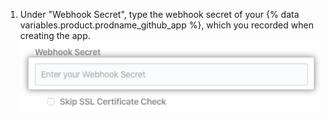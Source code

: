 1. Under "Webhook Secret", type the webhook secret of your {% data variables.product.prodname_github_app %}, which you recorded when creating the app.
  ![Webhook secret field](/assets/images/help/insights/webhook-secret.png)
